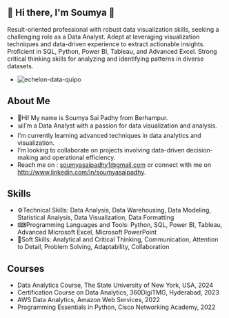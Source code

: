 ## 👋 Hi there, I'm Soumya 👋
Result-oriented professional with robust data visualization skills, seeking a challenging role as a Data Analyst. Adept at leveraging visualization techniques and data-driven experience to extract actionable insights. Proficient in SQL, Python, Power BI, Tableau, and Advanced Excel. Strong critical thinking skills for analyzing and identifying patterns in diverse datasets.

-    ![echelon-data-quipo](https://github.com/soumyasaipadhy1/soumyasaipadhy1/assets/143524714/3593db0a-c279-46e7-9384-75383b1aaae4)


## About Me
- 👋Hi! My name is Soumya Sai Padhy from Berhampur.
- 📊I’m a Data Analyst with a passion for data visualization and analysis.
- I’m currently learning advanced techniques in data analytics and visualization.
- I’m looking to collaborate on projects involving data-driven decision-making and operational efficiency.
- Reach me on : soumyasaipadhy1@gmail.com or connect with me on http://www.linkedin.com/in/soumyasaipadhy.

## Skills
- ⚙Technical Skills: Data Analysis, Data Warehousing, Data Modeling, Statistical Analysis, Data Visualization, Data Formatting
- ⌨Programming Languages and Tools: Python, SQL, Power BI, Tableau, Advanced Microsoft Excel, Microsoft PowerPoint
- 👀Soft Skills: Analytical and Critical Thinking, Communication, Attention to Detail, Problem Solving, Adaptability, Collaboration

## Courses
- Data Analytics Course, The State University of New York, USA, 2024
- Certification Course on Data Analytics, 360DigiTMG, Hyderabad, 2023
- AWS Data Analytics, Amazon Web Services, 2022
- Programming Essentials in Python, Cisco Networking Academy, 2022


